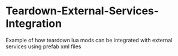 # Teardown-External-Services-Integration

Example of how teardown lua mods can be integrated with external services using prefab xml files
